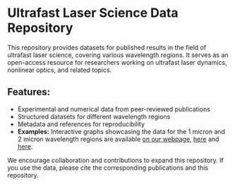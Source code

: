 # Ultrafast Laser Science Data Repository

This repository provides datasets for published results in the field of ultrafast laser science, covering various wavelength regions. It serves as an open-access resource for researchers working on ultrafast laser dynamics, nonlinear optics, and related topics.

## Features:

- Experimental and numerical data from peer-reviewed publications
- Structured datasets for different wavelength regions
- Metadata and references for reproducibility
- **Examples:** Interactive graphs showcasing the data for the 1 micron and 2 micron wavelength regions are available [on our webpage](https://www.puls.ruhr-uni-bochum.de), [here](https://www.puls.ruhr-uni-bochum.de/puls/research/NIR.html.en) and [here](https://www.puls.ruhr-uni-bochum.de/puls/research/SWIR.html.en).

We encourage collaboration and contributions to expand this repository. If you use the data, please cite the corresponding publications and this repository.
